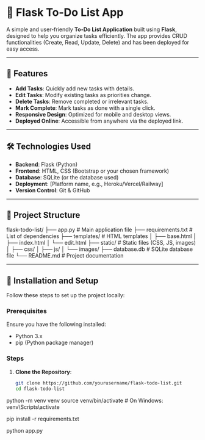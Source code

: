 # 📝 Flask To-Do List App

A simple and user-friendly **To-Do List Application** built using **Flask**, designed to help you organize tasks efficiently. The app provides CRUD functionalities (Create, Read, Update, Delete) and has been deployed for easy access.

---

## 🚀 Features

- **Add Tasks**: Quickly add new tasks with details.
- **Edit Tasks**: Modify existing tasks as priorities change.
- **Delete Tasks**: Remove completed or irrelevant tasks.
- **Mark Complete**: Mark tasks as done with a single click.
- **Responsive Design**: Optimized for mobile and desktop views.
- **Deployed Online**: Accessible from anywhere via the deployed link.

---

## 🛠️ Technologies Used

- **Backend**: Flask (Python)
- **Frontend**: HTML, CSS (Bootstrap or your chosen framework)
- **Database**: SQLite (or the database used)
- **Deployment**: [Platform name, e.g., Heroku/Vercel/Railway]
- **Version Control**: Git & GitHub

---

## 📂 Project Structure
flask-todo-list/ ├── app.py # Main application file ├── requirements.txt # List of dependencies ├── templates/ # HTML templates │ ├── base.html │ ├── index.html │ └── edit.html ├── static/ # Static files (CSS, JS, images) │ ├── css/ │ ├── js/ │ └── images/ ├── database.db # SQLite database file └── README.md # Project documentation


---

## 🔧 Installation and Setup

Follow these steps to set up the project locally:

### Prerequisites

Ensure you have the following installed:
- Python 3.x
- pip (Python package manager)

### Steps

1. **Clone the Repository**:
   ```bash
   git clone https://github.com/yourusername/flask-todo-list.git
   cd flask-todo-list
python -m venv venv
source venv/bin/activate  # On Windows: venv\Scripts\activate

pip install -r requirements.txt

python app.py


